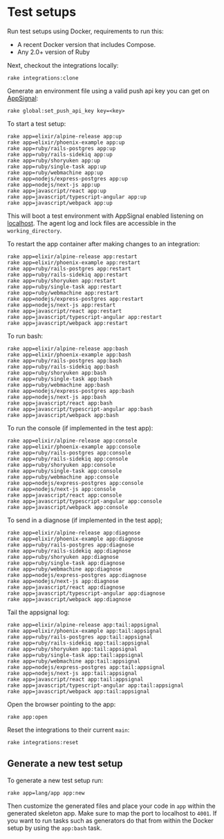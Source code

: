# Test setups

<!-- Generated from support/templates/README.md.erb -->

Run test setups using Docker, requirements to run this:

* A recent Docker version that includes Compose.
* Any 2.0+ version of Ruby

Next, checkout the integrations locally:

```
rake integrations:clone
```

Generate an environment file using a valid push api key you
can get on [AppSignal](https://appsignal.com):

```
rake global:set_push_api_key key=<key>
```

To start a test setup:

```
rake app=elixir/alpine-release app:up
rake app=elixir/phoenix-example app:up
rake app=ruby/rails-postgres app:up
rake app=ruby/rails-sidekiq app:up
rake app=ruby/shoryuken app:up
rake app=ruby/single-task app:up
rake app=ruby/webmachine app:up
rake app=nodejs/express-postgres app:up
rake app=nodejs/next-js app:up
rake app=javascript/react app:up
rake app=javascript/typescript-angular app:up
rake app=javascript/webpack app:up
```

This will boot a test environment with AppSignal enabled listening on
[localhost](http://localhost:4001). The agent log and lock files are
accessible in the `working_directory`.

To restart the app container after making changes to an integration:

```
rake app=elixir/alpine-release app:restart
rake app=elixir/phoenix-example app:restart
rake app=ruby/rails-postgres app:restart
rake app=ruby/rails-sidekiq app:restart
rake app=ruby/shoryuken app:restart
rake app=ruby/single-task app:restart
rake app=ruby/webmachine app:restart
rake app=nodejs/express-postgres app:restart
rake app=nodejs/next-js app:restart
rake app=javascript/react app:restart
rake app=javascript/typescript-angular app:restart
rake app=javascript/webpack app:restart
```

To run bash:

```
rake app=elixir/alpine-release app:bash
rake app=elixir/phoenix-example app:bash
rake app=ruby/rails-postgres app:bash
rake app=ruby/rails-sidekiq app:bash
rake app=ruby/shoryuken app:bash
rake app=ruby/single-task app:bash
rake app=ruby/webmachine app:bash
rake app=nodejs/express-postgres app:bash
rake app=nodejs/next-js app:bash
rake app=javascript/react app:bash
rake app=javascript/typescript-angular app:bash
rake app=javascript/webpack app:bash
```

To run the console (if implemented in the test app):

```
rake app=elixir/alpine-release app:console
rake app=elixir/phoenix-example app:console
rake app=ruby/rails-postgres app:console
rake app=ruby/rails-sidekiq app:console
rake app=ruby/shoryuken app:console
rake app=ruby/single-task app:console
rake app=ruby/webmachine app:console
rake app=nodejs/express-postgres app:console
rake app=nodejs/next-js app:console
rake app=javascript/react app:console
rake app=javascript/typescript-angular app:console
rake app=javascript/webpack app:console
```

To send in a diagnose (if implemented in the test app);

```
rake app=elixir/alpine-release app:diagnose
rake app=elixir/phoenix-example app:diagnose
rake app=ruby/rails-postgres app:diagnose
rake app=ruby/rails-sidekiq app:diagnose
rake app=ruby/shoryuken app:diagnose
rake app=ruby/single-task app:diagnose
rake app=ruby/webmachine app:diagnose
rake app=nodejs/express-postgres app:diagnose
rake app=nodejs/next-js app:diagnose
rake app=javascript/react app:diagnose
rake app=javascript/typescript-angular app:diagnose
rake app=javascript/webpack app:diagnose
```

Tail the appsignal log:

```
rake app=elixir/alpine-release app:tail:appsignal
rake app=elixir/phoenix-example app:tail:appsignal
rake app=ruby/rails-postgres app:tail:appsignal
rake app=ruby/rails-sidekiq app:tail:appsignal
rake app=ruby/shoryuken app:tail:appsignal
rake app=ruby/single-task app:tail:appsignal
rake app=ruby/webmachine app:tail:appsignal
rake app=nodejs/express-postgres app:tail:appsignal
rake app=nodejs/next-js app:tail:appsignal
rake app=javascript/react app:tail:appsignal
rake app=javascript/typescript-angular app:tail:appsignal
rake app=javascript/webpack app:tail:appsignal
```

Open the browser pointing to the app:

```
rake app:open
```

Reset the integrations to their current `main`:

```
rake integrations:reset
```

## Generate a new test setup

To generate a new test setup run:

```
rake app=lang/app app:new
```

Then customize the generated files and place your code in `app` within
the generated skeleton app. Make sure to map the port to localhost to
`4001`. If you want to run tasks such as generators do that from within
the Docker setup by using the `app:bash` task.
